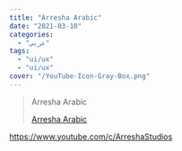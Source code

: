 ```yaml
---
title: "Arresha Arabic"
date: "2021-03-10"
categories:
  - "عربي"
tags:
  - "ui/ux"
  - "ui/ux"
cover: "/YouTube-Icon-Gray-Box.png"
---
```


> Arresha Arabic
>
> [ Arresha Arabic ](https://www.youtube.com/c/ArreshaStudios)

https://www.youtube.com/c/ArreshaStudios
